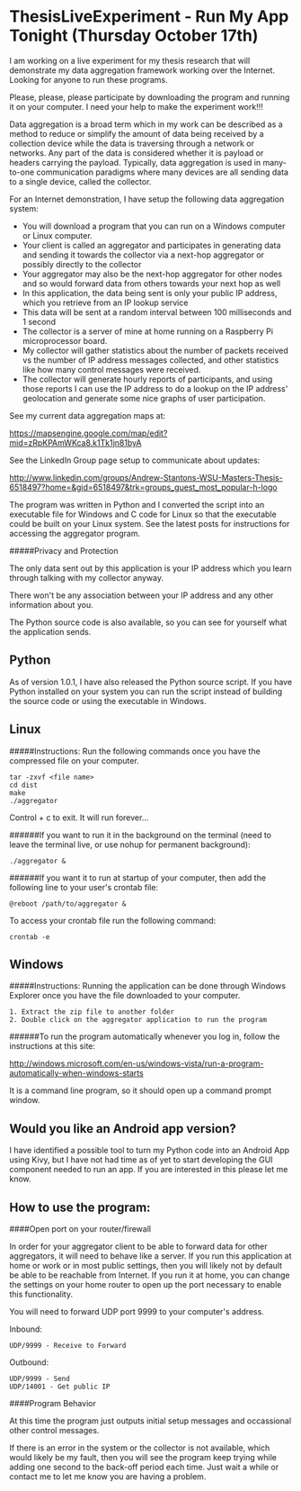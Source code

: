 ThesisLiveExperiment - Run My App Tonight (Thursday October 17th)
====================

I am working on a live experiment for my thesis research that will demonstrate my data aggregation framework working over the Internet.  Looking for anyone to run these programs.

Please, please, please participate by downloading the program and running it on your computer. I need your help to make the experiment work!!! 

Data aggregation is a broad term which in my work can be described as a method to reduce or simplify the amount of data being received by a collection device while the data is traversing through a network or networks. Any part of the data is considered whether it is payload or headers carrying the payload. Typically, data aggregation is used in many-to-one communication paradigms where many devices are all sending data to a single device, called the collector.

For an Internet demonstration, I have setup the following data aggregation system:

- You will download a program that you can run on a Windows computer or Linux computer.
- Your client is called an aggregator and participates in generating data and sending it towards the collector via a next-hop aggregator or possibly directly to the collector
- Your aggregator may also be the next-hop aggregator for other nodes and so would forward data from others towards your next hop as well
- In this application, the data being sent is only your public IP address, which you retrieve from an IP lookup service
- This data will be sent at a random interval between 100 milliseconds and 1 second
- The collector is a server of mine at home running on a Raspberry Pi microprocessor board.
- My collector will gather statistics about the number of packets received vs the number of IP address messages collected, and other statistics like how many control messages were received.
- The collector will generate hourly reports of participants, and using those reports I can use the IP address to do a lookup on the IP address' geolocation and generate some nice graphs of user participation.

See my current data aggregation maps at:

https://mapsengine.google.com/map/edit?mid=zRpKPAmWKca8.k1Tk1jn81byA

See the LinkedIn Group page setup to communicate about updates:

http://www.linkedin.com/groups/Andrew-Stantons-WSU-Masters-Thesis-6518497?home=&gid=6518497&trk=groups_guest_most_popular-h-logo

The program was written in Python and I converted the script into an executable file for Windows and C code for Linux so that the executable could be built on your Linux system. See the latest posts for instructions for accessing the aggregator program. 

#####Privacy and Protection

The only data sent out by this application is your IP address which you learn through talking with my collector anyway.

There won't be any association between your IP address and any other information about you.

The Python source code is also available, so you can see for yourself what the application sends.


Python
--------------------

As of version 1.0.1, I have also released the Python source script.  If you have Python installed on your system you can run the script instead of building the source code or using the executable in Windows. 

Linux
--------------------

#####Instructions:
Run the following commands once you have the compressed file on your computer.

	tar -zxvf <file name>
	cd dist
	make
	./aggregator
  
Control + c to exit. It will run forever...

######If you want to run it in the background on the terminal (need to leave the terminal live, or use nohup for permanent background):

	./aggregator &

######If you want it to run at startup of your computer, then add the following line to your user's crontab file:

	@reboot /path/to/aggregator &

To access your crontab file run the following command:

	crontab -e



Windows
--------------------

#####Instructions:
Running the application can be done through Windows Explorer once you have the file downloaded to your computer.

	1. Extract the zip file to another folder
	2. Double click on the aggregator application to run the program

######To run the program automatically whenever you log in, follow the instructions at this site:

http://windows.microsoft.com/en-us/windows-vista/run-a-program-automatically-when-windows-starts

It is a command line program, so it should open up a command prompt window.



Would you like an Android app version?
--------------------

I have identified a possible tool to turn my Python code into an Android App using Kivy, but I have not had time as of yet to start developing the GUI component needed to run an app. If you are interested in this please let me know.



How to use the program:
--------------------

####Open port on your router/firewall

In order for your aggregator client to be able to forward data for other aggregators, it will need to behave like a server. If you run this application at home or work or in most public settings, then you will likely not by default be able to be reachable from Internet. If you run it at home, you can change the settings on your home router to open up the port necessary to enable this functionality.

You will need to forward UDP port 9999 to your computer's address.

Inbound:
	
	UDP/9999 - Receive to Forward

Outbound:

	UDP/9999 - Send
	UDP/14001 - Get public IP

####Program Behavior

At this time the program just outputs initial setup messages and occassional other control messages.

If there is an error in the system or the collector is not available, which would likely be my fault, then you will see the program keep trying while adding one second to the back-off period each time.  Just wait a while or contact me to let me know you are having a problem.
